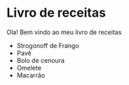# Livro de receitas
Ola! Bem vindo ao meu livro de receitas
- Strogonoff de Frango
- Pavê
- Bolo de cenoura
- Omelete
- Macarrão
